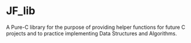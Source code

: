 # JF_lib

A Pure-C library for the purpose of providing helper functions for future C projects and to practice implementing Data
Structures and Algorithms. 
